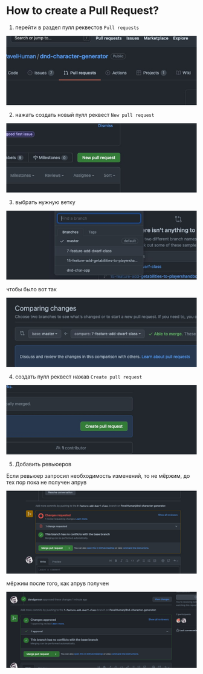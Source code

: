 # How to create a Pull Request?

1. перейти в раздел пулл реквестов `Pull requests`

  ![This is an image](./photo_2022-03-15_19-43-29.jpg)

2. нажать создать новый пулл реквест `New pull request`

  ![This is an image](./photo_2022-03-15_19-43-59.jpg)

3. выбрать нужную ветку

  ![This is an image](./photo_2022-03-15_19-44-05.jpg)

  чтобы было вот так

  ![This is an image](./photo_2022-03-15_19-44-13.jpg)

4. создать пулл реквест нажав `Create pull request`

  ![This is an image](./photo_2022-03-15_19-46-36.jpg)

5. Добавить ревьюеров

  Если ревьюер запросил необходимость изменений, то не мёржим, до тех пор пока не получен апрув
  
  ![This is an image](./photo_2022-03-15_19-44-19.jpg)

  мёржим после того, как апрув получен

  ![This is an image](./Screenshot%202022-03-15%20at%2020.15.32.png)

